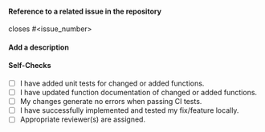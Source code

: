 #### Reference to a related issue in the repository
<!-- Add the issue number that this PR is addressing -->
closes #<issue_number>

#### Add a description
<!-- Add a description of the changes proposed in the pull request -->

#### Self-Checks
<!-- Take this checklist as orientation for yourself -->
- [ ] I have added unit tests for changed or added functions.
- [ ] I have updated function documentation of changed or added functions.
- [ ] My changes generate no errors when passing CI tests.
- [ ] I have successfully implemented and tested my fix/feature locally.
- [ ] Appropriate reviewer(s) are assigned.
